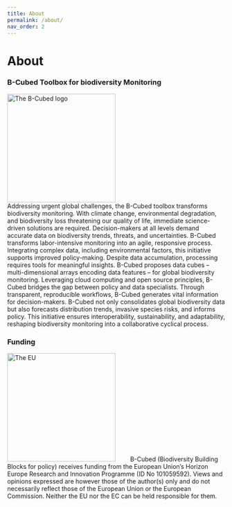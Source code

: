 ```yaml
---
title: About
permalink: /about/
nav_order: 2
---
```


# About

### B-Cubed Toolbox for biodiversity Monitoring  

<div style="display: flex; align-items: center;">
  <img src="../images/B3_logo_full.png" alt="The B-Cubed logo" width="250;" style="margin-right:30px"> 
</div>
Addressing urgent global challenges, the B-Cubed toolbox transforms
biodiversity monitoring. With climate change, environmental
degradation, and biodiversity loss threatening our quality of life,
immediate science-driven solutions are required. Decision-makers at all
levels demand accurate data on biodiversity trends, threats, and
uncertainties. B-Cubed transforms labor-intensive monitoring into an
agile, responsive process. Integrating complex data, including
environmental factors, this initiative supports improved policy-making.
Despite data accumulation, processing requires tools for meaningful
insights. B-Cubed proposes data cubes – multi-dimensional arrays
encoding data features – for global biodiversity monitoring. Leveraging
cloud computing and open source principles, B-Cubed bridges the gap
between policy and data specialists. Through transparent, reproducible
workflows, B-Cubed generates vital information for decision-makers.
B-Cubed not only consolidates global biodiversity data but also
forecasts distribution trends, invasive species risks, and informs
policy. This initiative ensures interoperability, sustainability, and
adaptability, reshaping biodiversity monitoring into a collaborative
cyclical process.


### Funding
<img src="../images/LogoEU.png" alt="The EU" width="250;" style="margin-right:30px">  
B-Cubed (Biodiversity Building Blocks for policy) receives funding from the European Union’s Horizon Europe Research and Innovation Programme 
(ID No 101059592). Views and opinions expressed are however those of the author(s) only and do not necessarily reflect those of the 
European Union or the European Commission. Neither the EU nor the EC can be held responsible for them.

